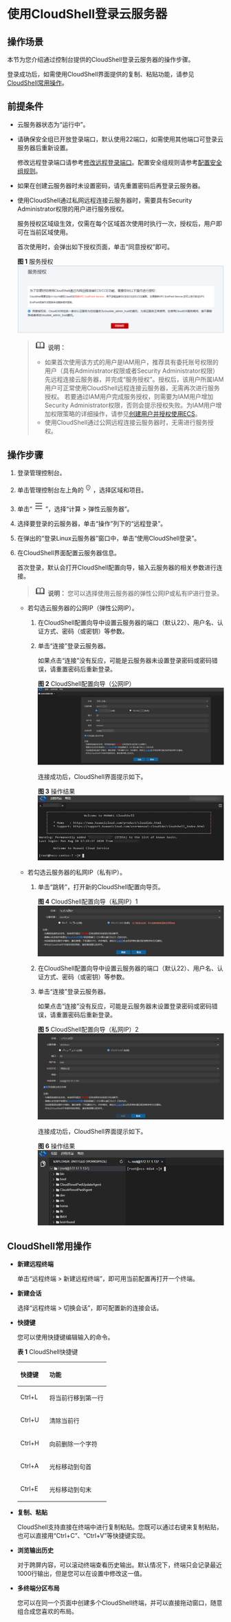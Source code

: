 # 使用CloudShell登录云服务器<a name="ecs_03_0185"></a>

## 操作场景<a name="section193261132111117"></a>

本节为您介绍通过控制台提供的CloudShell登录云服务器的操作步骤。

登录成功后，如需使用CloudShell界面提供的复制、粘贴功能，请参见[CloudShell常用操作](#section1537822813216)。

## 前提条件<a name="section58260650112020"></a>

-   云服务器状态为“运行中”。

-   请确保安全组已开放登录端口，默认使用22端口，如需使用其他端口可登录云服务器后重新设置。

    修改远程登录端口请参考[修改远程登录端口](https://support.huaweicloud.com/ecs_faq/ecs_faq_0530.html)。配置安全组规则请参考[配置安全组规则](配置安全组规则.md)。

-   如果在创建云服务器时未设置密码，请先重置密码后再登录云服务器。
-   使用CloudShell通过私网远程连接云服务器时，需要具有Security Administrator权限的用户进行服务授权。

    服务授权区域级生效，仅需在每个区域首次使用时执行一次，授权后，用户即可在当前区域使用。

    首次使用时，会弹出如下授权页面，单击“同意授权”即可。

    **图 1**  服务授权<a name="fig3603174319351"></a>  
    ![](figures/服务授权.png "服务授权")

    >![](public_sys-resources/icon-note.gif) **说明：** 
    >-   如果首次使用该方式的用户是IAM用户，推荐具有委托账号权限的用户（具有Administrator权限或者Security Administrator权限）先远程连接云服务器，并完成“服务授权”。授权后，该用户所属IAM用户可正常使用CloudShell远程连接云服务器，无需再次进行服务授权。
    >    若要通过IAM用户完成服务授权，则需要为IAM用户增加Security Administrator权限，否则会提示授权失败。为IAM用户增加权限策略的详细操作，请参见[创建用户并授权使用ECS](创建用户并授权使用ECS.md)。
    >-   使用CloudShell通过公网远程连接云服务器时，无需进行服务授权。


## 操作步骤<a name="section1969153812313"></a>

1.  登录管理控制台。
2.  单击管理控制台左上角的![](figures/icon-region.png)，选择区域和项目。
3.  单击“![](figures/service-list.jpg)”，选择“计算 \> 弹性云服务器”。
4.  选择要登录的云服务器，单击“操作”列下的“远程登录”。
5.  在弹出的“登录Linux云服务器”窗口中，单击“使用CloudShell登录”。
6.  在CloudShell界面配置云服务器信息。

    首次登录，默认会打开CloudShell配置向导，输入云服务器的相关参数进行连接。

    >![](public_sys-resources/icon-note.gif) **说明：** 
    >您可以选择使用云服务器的弹性公网IP或私有IP进行登录。

    -   若勾选云服务器的公网IP（弹性公网IP）。
        1.  在CloudShell配置向导中设置云服务器的端口（默认22）、用户名、认证方式、密码（或密钥）等参数。
        2.  单击“连接”登录云服务器。

            如果点击“连接”没有反应，可能是云服务器未设置登录密码或密码错误，请重置密码后重新登录。

            **图 2**  CloudShell配置向导（公网IP）<a name="fig85517479715"></a>  
            ![](figures/CloudShell配置向导（公网IP）.png "CloudShell配置向导（公网IP）")

            连接成功后，CloudShell界面提示如下。

            **图 3**  操作结果<a name="fig1635428121914"></a>  
            ![](figures/操作结果.png "操作结果")

    -   若勾选云服务器的私网IP（私有IP）。
        1.  单击“跳转”，打开新的CloudShell配置向导页。

            **图 4**  CloudShell配置向导（私网IP）1<a name="fig20321172982017"></a>  
            ![](figures/CloudShell配置向导（私网IP）1.png "CloudShell配置向导（私网IP）1")

        2.  在CloudShell配置向导中设置云服务器的端口（默认22）、用户名、认证方式、密码（或密钥）等参数。
        3.  单击“连接”登录云服务器。

            如果点击“连接”没有反应，可能是云服务器未设置登录密码或密码错误，请重置密码后重新登录。

            **图 5**  CloudShell配置向导（私网IP）2<a name="fig32082046142213"></a>  
            ![](figures/CloudShell配置向导（私网IP）2.png "CloudShell配置向导（私网IP）2")

            连接成功后，CloudShell界面提示如下。

            **图 6**  操作结果<a name="fig13209174619224"></a>  
            ![](figures/操作结果-4.png "操作结果-4")




## CloudShell常用操作<a name="section1537822813216"></a>

-   **新建远程终端**

    单击“远程终端 \> 新建远程终端”，即可用当前配置再打开一个终端。

-   **新建会话**

    选择“远程终端 \> 切换会话”，即可配置新的连接会话。

-   **快捷键**

    您可以使用快捷键编辑输入的命令。

    **表 1**  CloudShell快捷键

    <a name="table7625145793711"></a>
    <table><thead align="left"><tr id="row36251357193712"><th class="cellrowborder" valign="top" width="32.47%" id="mcps1.2.3.1.1"><p id="p06254579377"><a name="p06254579377"></a><a name="p06254579377"></a>快捷键</p>
    </th>
    <th class="cellrowborder" valign="top" width="67.53%" id="mcps1.2.3.1.2"><p id="p862516575376"><a name="p862516575376"></a><a name="p862516575376"></a>功能</p>
    </th>
    </tr>
    </thead>
    <tbody><tr id="row4625195733713"><td class="cellrowborder" valign="top" width="32.47%" headers="mcps1.2.3.1.1 "><p id="p16625857173715"><a name="p16625857173715"></a><a name="p16625857173715"></a>Ctrl+L</p>
    </td>
    <td class="cellrowborder" valign="top" width="67.53%" headers="mcps1.2.3.1.2 "><p id="p176251457193714"><a name="p176251457193714"></a><a name="p176251457193714"></a>将当前行移到第一行</p>
    </td>
    </tr>
    <tr id="row06251575375"><td class="cellrowborder" valign="top" width="32.47%" headers="mcps1.2.3.1.1 "><p id="p362585714376"><a name="p362585714376"></a><a name="p362585714376"></a>Ctrl+U</p>
    </td>
    <td class="cellrowborder" valign="top" width="67.53%" headers="mcps1.2.3.1.2 "><p id="p962525713379"><a name="p962525713379"></a><a name="p962525713379"></a>清除当前行</p>
    </td>
    </tr>
    <tr id="row176251574376"><td class="cellrowborder" valign="top" width="32.47%" headers="mcps1.2.3.1.1 "><p id="p062515773716"><a name="p062515773716"></a><a name="p062515773716"></a>Ctrl+H</p>
    </td>
    <td class="cellrowborder" valign="top" width="67.53%" headers="mcps1.2.3.1.2 "><p id="p12625185719377"><a name="p12625185719377"></a><a name="p12625185719377"></a>向前删除一个字符</p>
    </td>
    </tr>
    <tr id="row136251557103717"><td class="cellrowborder" valign="top" width="32.47%" headers="mcps1.2.3.1.1 "><p id="p9625105710370"><a name="p9625105710370"></a><a name="p9625105710370"></a>Ctrl+A</p>
    </td>
    <td class="cellrowborder" valign="top" width="67.53%" headers="mcps1.2.3.1.2 "><p id="p862525753719"><a name="p862525753719"></a><a name="p862525753719"></a>光标移动到句首</p>
    </td>
    </tr>
    <tr id="row462525753711"><td class="cellrowborder" valign="top" width="32.47%" headers="mcps1.2.3.1.1 "><p id="p1625057123717"><a name="p1625057123717"></a><a name="p1625057123717"></a>Ctrl+E</p>
    </td>
    <td class="cellrowborder" valign="top" width="67.53%" headers="mcps1.2.3.1.2 "><p id="p26258578371"><a name="p26258578371"></a><a name="p26258578371"></a>光标移动到句末</p>
    </td>
    </tr>
    </tbody>
    </table>

-   **复制、粘贴**

    CloudShell支持直接在终端中进行复制粘贴。您既可以通过右键来复制粘贴，也可以直接用“Ctrl+C”、“Ctrl+V”等快捷键实现。

-   **浏览输出历史**

    对于跨屏内容，可以滚动终端查看历史输出。默认情况下，终端只会记录最近1000行输出，但是您可以在设置中修改这一值。

-   **多终端分区布局**

    您可以在同一个页面中创建多个CloudShell终端，并可以直接拖动窗口，随意组合成您喜欢的布局。


